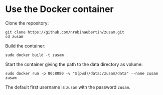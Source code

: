 Use the Docker container
========================

Clone the repository:
```
git clone https://github.com/nrobinaubertin/zusam.git
cd zusam
```

Build the container:
```
sudo docker build -t zusam .
```

Start the container giving the path to the data directory as volume:
```
sudo docker run -p 80:8080 -v "$(pwd)/data:/zusam/data" --name zusam zusam
```

The default first username is `zusam` with the password `zusam`.
